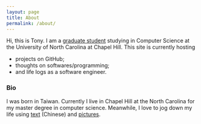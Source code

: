 ```yaml
---
layout: page
title: About
permalink: /about/
---
```


Hi, this is Tony. I am a [graduate student](https://cs.unc.edu/~chunwei/) studying in Computer Science at the University of North Carolina at Chapel Hill. This site is currently hosting

* projects on GitHub;
* thoughts on softwares/programming;
* and life logs as a software engineer.

### Bio

I was born in Taiwan. Currently I live in Chapel Hill at the North Carolina for my master degree in computer science. Meanwhile, I love to jog down my life using [text](https://chunweiliu.wordpress.com) (Chinese) and [pictures](https://instagram.com/chunweiliu/).